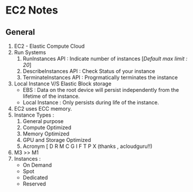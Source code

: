 # EC2 Notes
 
## General
1. EC2 - Elastic Compute Cloud
2. Run Systems
   1. RunInstances API : Indicate number of instances [_Default max limit : 20_]
   2. DescribeInstances API : Check Status of your instance
   3. TerminateInstances API : Progrmatically terminates the instance
3. Local Instance V/S Elastic Block storage
   - EBS : Data on the root device will persist independently from the lifetime of the instance.
   - Local Instance : Only persists during life of the instance.
4. EC2 uses ECC memory.
5. Instance Types :
   1. General purpose
   2. Compute Optimized
   3. Memory Optimized
   4. GPU and Storage Optimized
   5. Acronym [ D R M C G I F T P X (thanks , acloudguru!!)
6. M3 >> M1
7. Instances :
     - On Demand
     - Spot
     - Dedicated
     - Reserved
